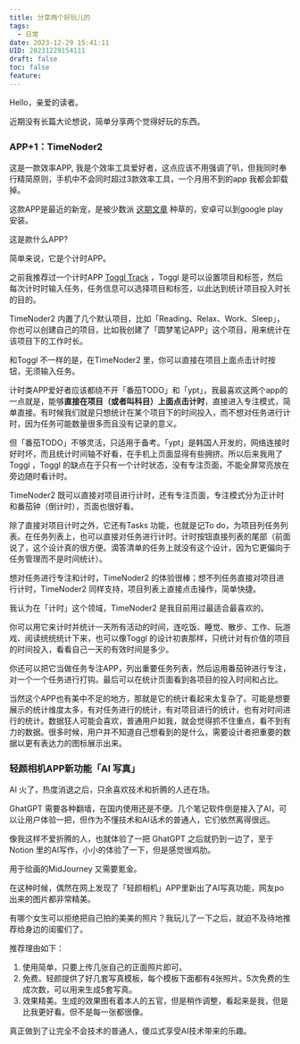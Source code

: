 ```yaml
---
title: 分享两个好玩儿的
tags:
  - 日常
date: 2023-12-29 15:41:11
UID: 20231229154111
draft: false
toc: false
feature:
---
```

Hello，亲爱的读者。

近期没有长篇大论想说，简单分享两个觉得好玩的东西。

<!--more-->

### APP+1：TimeNoder2

这是一款效率APP, 我是个效率工具爱好者，这点应该不用强调了叭，但我同时奉行精简原则，手机中不会同时超过3款效率工具，一个月用不到的app 我都会卸载掉。

这款APP是最近的新宠，是被少数派 [这期文章](https://sspai.com/post/85158) 种草的，安卓可以到google play安装。

这是款什么APP? 

简单来说，它是个计时APP。

之前我推荐过一个计时APP [Toggl Track](https://lillianwho.com/posts/2023-05-30/#toggl-track) ，Toggl 是可以设置项目和标签，然后每次计时时输入任务，任务信息可以选择项目和标签，以此达到统计项目投入时长的目的。

TimeNoder2 内置了几个默认项目，比如「Reading、Relax、Work、Sleep」，你也可以创建自己的项目，比如我创建了「圆梦笔记APP」这个项目，用来统计在该项目下的工作时长。

和Toggl 不一样的是，在TimeNoder2 里，你可以直接在项目上面点击计时按钮，无须输入任务。

计时类APP爱好者应该都绕不开「番茄TODO」和「ypt」，我最喜欢这两个app的一点就是，能够**直接在项目（或者叫科目）上面点击计时**，直接进入专注模式，简单直接。有时候我们就是只想统计在某个项目下的时间投入，而不想对任务进行计时，因为任务可能数量很多而且没有记录的意义。

但「番茄TODO」不够灵活，只适用于备考。「ypt」是韩国人开发的，网络连接时好时坏，而且统计时间轴不好看，在手机上页面显得有些拥挤。所以后来我用了 Toggl ，Toggl 的缺点在于只有一个计时状态，没有专注页面，不能全屏常亮放在旁边随时看计时。

TimeNoder2 既可以直接对项目进行计时，还有专注页面，专注模式分为正计时和番茄钟（倒计时），页面也很好看。

除了直接对项目计时之外，它还有Tasks 功能，也就是记To do，为项目列任务列表。在任务列表上，也可以直接对任务进行计时。计时按钮直接列表的尾部（前面说了，这个设计真的很方便。滴答清单的任务上就没有这个设计，因为它更偏向于任务管理而不是时间统计）。

想对任务进行专注和计时，TimeNoder2 的体验很棒；想不列任务直接对项目进行计时，TimeNoder2 同样支持，项目列表上直接点击操作，简单快捷。

我认为在「计时」这个领域，TimeNoder2 是我目前用过最适合最喜欢的。

你可以用它来计时并统计一天所有活动的时间，连吃饭、睡觉、散步、工作、玩游戏、阅读统统统计下来，也可以像Toggl 的设计初衷那样，只统计对有价值的项目的时间投入，看看自己一天的有效时间是多少。

你还可以把它当做任务专注APP，列出重要任务列表，然后运用番茄钟进行专注，对一个一个任务进行打钩。最后可以在统计页面看到各项目的投入时间和占比。

当然这个APP也有美中不足的地方，那就是它的统计看起来太复杂了。可能是想要展示的统计维度太多，有对任务进行的统计，有对项目进行的统计，也有对时间进行的统计。数据狂人可能会喜欢，普通用户如我，就会觉得抓不住重点，看不到有力的数据。很多时候，用户并不知道自己想看到的是什么，需要设计者把重要的数据以更有表达力的图标展示出来。

### 轻颜相机APP新功能「AI 写真」

AI 火了，热度消退之后，只余喜欢技术和折腾的人还在场。

GhatGPT 需要各种翻墙，在国内使用还是不便。几个笔记软件倒是接入了AI，可以让用户体验一把，但作为不懂技术和AI话术的普通人，它们依然离得很远。

像我这样不爱折腾的人，也就体验了一把 GhatGPT 之后就扔到一边了，至于Notion 里的AI写作，小小的体验了一下，但是感觉很鸡肋。

用于绘画的MidJourney 又需要氪金。

在这种时候，偶然在网上发现了「轻颜相机」APP里新出了AI写真功能，网友po出来的图片都非常精美。

有哪个女生可以拒绝把自己拍的美美的照片？我玩儿了一下之后，就迫不及待地推荐给身边的闺蜜们了。

推荐理由如下：
1. 使用简单，只要上传几张自己的正面照片即可。
2. 免费。轻颜提供了好几套写真模板，每个模板下面都有4张照片。5次免费的生成次数，可以用来生成5套写真。
3. 效果精美。生成的效果图有着本人的五官，但是稍作调整，看起来是我，但是比我更好看。但不是每一张都很像。

真正做到了让完全不会技术的普通人，傻瓜式享受AI技术带来的乐趣。

